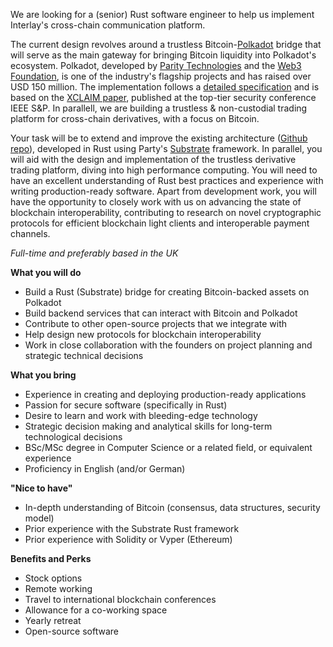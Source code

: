 

We are looking for a (senior) Rust software engineer to help us implement Interlay's cross-chain communication platform. 

The current design revolves around a trustless Bitcoin-[Polkadot](https://polkadot.network/) bridge that will serve as the main gateway for bringing Bitcoin liquidity into Polkadot's ecosystem. Polkadot, developed by [Parity Technologies](https://www.parity.io/) and the [Web3 Foundation](https://web3.foundation/), is one of the industry's flagship projects and has raised over USD 150 million. 
The implementation follows a [detailed specification](https://interlay.gitlab.io/polkabtc-spec/index.html) and is based on the [XCLAIM paper](https://eprint.iacr.org/2018/643.pdf), published at the top-tier security conference IEEE S&amp;P. In parallell, we are building a trustless &amp; non-custodial trading platform for cross-chain derivatives, with a focus on Bitcoin. 

Your task will be to extend and improve the existing architecture ([Github repo](https://github.com/interlay/BTC-Parachain)), developed in Rust using Party's [Substrate](https://substrate.dev/) framework. In parallel, you will aid with the design and implementation of the trustless derivative trading platform, diving into high performance computing. 
You will need to have an excellent understanding of Rust best practices and experience with writing production-ready software. Apart from development work, you will have the opportunity to closely work with us on advancing the state of blockchain interoperability, contributing to research on novel cryptographic protocols for efficient blockchain light clients and interoperable payment channels.

*Full-time and preferably based in the UK*

**What you will do**
* Build a Rust (Substrate) bridge for creating Bitcoin-backed assets on Polkadot
* Build backend services that can interact with Bitcoin and Polkadot
* Contribute to other open-source projects that we integrate with
* Help design new protocols for blockchain interoperability
* Work in close collaboration with the founders on project planning and strategic technical decisions

**What you bring**
* Experience in creating and deploying production-ready applications
* Passion for secure software (specifically in Rust)
* Desire to learn and work with bleeding-edge technology
* Strategic decision making and analytical skills for long-term technological decisions
* BSc/MSc degree in Computer Science or a related field, or equivalent experience
* Proficiency in English (and/or German)

**"Nice to have"**
* In-depth understanding of Bitcoin (consensus, data structures, security model)
* Prior experience with the Substrate Rust framework
* Prior experience with Solidity or Vyper (Ethereum)

**Benefits and Perks**
* Stock options
* Remote working
* Travel to international blockchain conferences
* Allowance for a co-working space
* Yearly retreat
* Open-source software

